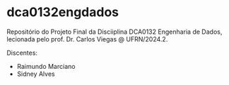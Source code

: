 ﻿# dca0132engdados

Repositório do Projeto Final da Disciiplina DCA0132 Engenharia de Dados, lecionada pelo prof. Dr. Carlos Viegas @ UFRN/2024.2.

Discentes:
* Raimundo Marciano
* Sidney Alves
